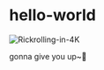 # hello-world

![Rickrolling-in-4K](https://github.com/user-attachments/assets/8ed63169-3379-461f-9f00-64564738b7cb)

gonna give you up~🎵
